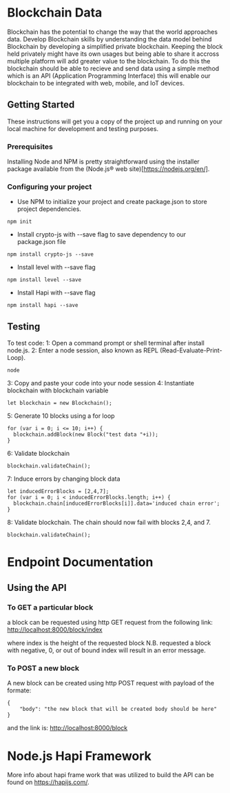 # Blockchain Data

Blockchain has the potential to change the way that the world approaches data. Develop Blockchain skills by understanding the data model behind Blockchain by developing a simplified private blockchain. Keeping the block held privately might have its own usages but being able to share it accross multiple platform will add greater value to the blockchain. To do this the blockchain should be able to recieve and send data using a simple method which is an API (Application Programming Interface) this will enable our blockchain to be integrated with web, mobile, and IoT devices. 

## Getting Started

These instructions will get you a copy of the project up and running on your local machine for development and testing purposes.

### Prerequisites

Installing Node and NPM is pretty straightforward using the installer package available from the (Node.js® web site)[https://nodejs.org/en/].

### Configuring your project

- Use NPM to initialize your project and create package.json to store project dependencies.
```
npm init
```
- Install crypto-js with --save flag to save dependency to our package.json file
```
npm install crypto-js --save
```
- Install level with --save flag
```
npm install level --save
```

- Install Hapi with --save flag
```
npm install hapi --save
```
## Testing

To test code:
1: Open a command prompt or shell terminal after install node.js.
2: Enter a node session, also known as REPL (Read-Evaluate-Print-Loop).
```
node
```
3: Copy and paste your code into your node session
4: Instantiate blockchain with blockchain variable
```
let blockchain = new Blockchain();
```
5: Generate 10 blocks using a for loop
```
for (var i = 0; i <= 10; i++) {
  blockchain.addBlock(new Block("test data "+i));
}
```
6: Validate blockchain
```
blockchain.validateChain();
```
7: Induce errors by changing block data
```
let inducedErrorBlocks = [2,4,7];
for (var i = 0; i < inducedErrorBlocks.length; i++) {
  blockchain.chain[inducedErrorBlocks[i]].data='induced chain error';
}
```
8: Validate blockchain. The chain should now fail with blocks 2,4, and 7.
```
blockchain.validateChain();
```

# Endpoint Documentation 
## Using the API 

### To GET a particular block
a block can be requested using http GET request from the following link: 
<http://localhost:8000/block/index>

where index is the height of the requested block
N.B. requested a block with negative, 0, or out of bound index will result in an error message. 

### To POST a new block
A new block can be created using http POST request with payload of the formate: 

```
{
	"body": "the new block that will be created body should be here"
}
```
and the link is: 
<http://localhost:8000/block>

# Node.js Hapi Framework
More info about hapi frame work that was utilized to build the API can be found on <https://hapijs.com/>.
